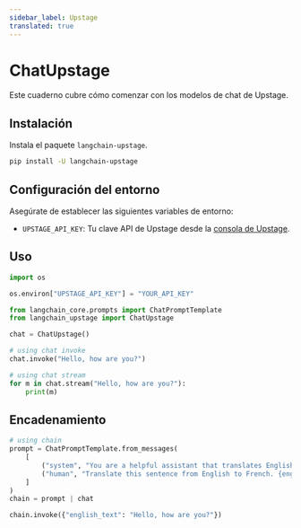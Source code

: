 ```yaml
---
sidebar_label: Upstage
translated: true
---
```


# ChatUpstage

Este cuaderno cubre cómo comenzar con los modelos de chat de Upstage.

## Instalación

Instala el paquete `langchain-upstage`.

```bash
pip install -U langchain-upstage
```

## Configuración del entorno

Asegúrate de establecer las siguientes variables de entorno:

- `UPSTAGE_API_KEY`: Tu clave API de Upstage desde la [consola de Upstage](https://console.upstage.ai/).

## Uso

```python
import os

os.environ["UPSTAGE_API_KEY"] = "YOUR_API_KEY"
```

```python
from langchain_core.prompts import ChatPromptTemplate
from langchain_upstage import ChatUpstage

chat = ChatUpstage()
```

```python
# using chat invoke
chat.invoke("Hello, how are you?")
```

```python
# using chat stream
for m in chat.stream("Hello, how are you?"):
    print(m)
```

## Encadenamiento

```python
# using chain
prompt = ChatPromptTemplate.from_messages(
    [
        ("system", "You are a helpful assistant that translates English to French."),
        ("human", "Translate this sentence from English to French. {english_text}."),
    ]
)
chain = prompt | chat

chain.invoke({"english_text": "Hello, how are you?"})
```
